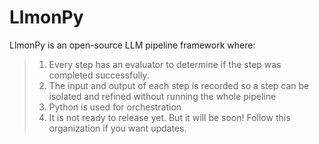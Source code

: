 # LlmonPy

LlmonPy is an open-source LLM pipeline framework where:
> 1. Every step has an evaluator to determine if the step was completed successfully. 
> 2. The input and output of each step is recorded so a step can be isolated and refined without running the whole pipeline
> 3. Python is used for orchestration
> 4. It is not ready to release yet.  But it will be soon! Follow this organization if you want updates.  
